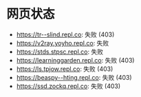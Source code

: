 # 网页状态
- https://tr--slind.repl.co: 失败 (403)
- https://v2ray.yoyho.repl.co: 失败
- https://stds.stpsc.repl.co: 失败
- https://learninggarden.repl.co: 失败 (403)
- https://ls.tpjow.repl.co: 失败 (403)
- https://beaspy--hting.repl.co: 失败 (403)
- https://ssd.zockq.repl.co: 失败 (403)
